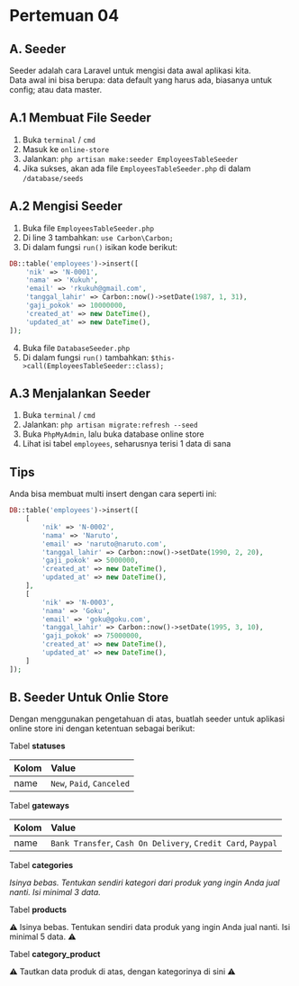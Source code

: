 # Pertemuan 04

## A. Seeder

Seeder adalah cara Laravel untuk mengisi data awal aplikasi kita.  
Data awal ini bisa berupa: data default yang harus ada, biasanya untuk config; atau data master.

## A.1 Membuat File Seeder

1. Buka `terminal` / `cmd`
2. Masuk ke `online-store`
3. Jalankan: `php artisan make:seeder EmployeesTableSeeder`
4. Jika sukses, akan ada file `EmployeesTableSeeder.php` di dalam `/database/seeds`

## A.2 Mengisi Seeder

1. Buka file `EmployeesTableSeeder.php`
2. Di line 3 tambahkan: `use Carbon\Carbon;`
3. Di dalam fungsi `run()` isikan kode berikut:
```php
DB::table('employees')->insert([
    'nik' => 'N-0001',
    'nama' => 'Kukuh',
    'email' => 'rkukuh@gmail.com',
    'tanggal_lahir' => Carbon::now()->setDate(1987, 1, 31),
    'gaji_pokok' => 10000000,
    'created_at' => new DateTime(),
    'updated_at' => new DateTime(),
]);
```
4. Buka file `DatabaseSeeder.php`
5. Di dalam fungsi `run()` tambahkan: `$this->call(EmployeesTableSeeder::class);`

## A.3 Menjalankan Seeder

1. Buka `terminal` / `cmd`
2. Jalankan: `php artisan migrate:refresh --seed`
3. Buka `PhpMyAdmin`, lalu buka database online store
4. Lihat isi tabel `employees`, seharusnya terisi 1 data di sana

## Tips

Anda bisa membuat multi insert dengan cara seperti ini:

```php
DB::table('employees')->insert([
    [
        'nik' => 'N-0002',
        'nama' => 'Naruto',
        'email' => 'naruto@naruto.com',
        'tanggal_lahir' => Carbon::now()->setDate(1990, 2, 20),
        'gaji_pokok' => 5000000,
        'created_at' => new DateTime(),
        'updated_at' => new DateTime(),
    ],
    [
        'nik' => 'N-0003',
        'nama' => 'Goku',
        'email' => 'goku@goku.com',
        'tanggal_lahir' => Carbon::now()->setDate(1995, 3, 10),
        'gaji_pokok' => 75000000,
        'created_at' => new DateTime(),
        'updated_at' => new DateTime(),
    ]
]);
```

## B. Seeder Untuk Onlie Store

Dengan menggunakan pengetahuan di atas, buatlah seeder untuk aplikasi online store ini dengan ketentuan sebagai berikut:

Tabel __statuses__  

| Kolom          | Value                       |
| :------------- | :-------------------------- |
| name           | `New`, `Paid`, `Canceled`   |

Tabel __gateways__  

| Kolom          | Value                                                         |
| :------------- | :------------------------------------------------------------ |
| name           | `Bank Transfer`, `Cash On Delivery`, `Credit Card`, `Paypal`  |

Tabel __categories__  

*Isinya bebas. Tentukan sendiri kategori dari produk yang ingin Anda jual nanti. Isi minimal 3 data.*

Tabel __products__  

⚠️ Isinya bebas. Tentukan sendiri data produk yang ingin Anda jual nanti. Isi minimal 5 data. ⚠️

Tabel __category_product__  

⚠️ Tautkan data produk di atas, dengan kategorinya di sini ⚠️
